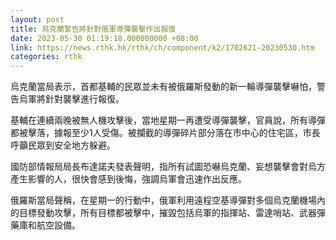 ```yaml
---
layout: post
title: 烏克蘭警告將針對俄軍導彈襲擊作出報復
date: 2023-05-30 01:19:18.000000000 +08:00
link: https://news.rthk.hk/rthk/ch/component/k2/1702621-20230530.htm
categories: rthk
---
```


烏克蘭當局表示，首都基輔的民眾並未有被俄羅斯發動的新一輪導彈襲擊嚇怕，警告烏軍將針對襲擊進行報復。

基輔在連續兩晚被無人機攻擊後，當地星期一再遭受導彈襲擊，官員說，所有導彈都被擊落，據報至少1人受傷。被攔截的導彈碎片部分落在市中心的住宅區，市長呼籲民眾到安全地方躲避。

國防部情報局局長布達諾夫發表聲明，指所有試圖恐嚇烏克蘭、妄想襲擊會對烏方產生影響的人，很快會感到後悔，強調烏軍會迅速作出反應。

俄羅斯當局聲稱，在星期一的行動中，俄軍利用遠程空基導彈對多個烏克蘭機場內的目標發動攻擊，所有目標都被擊中，摧毀包括烏軍的指揮站、雷達哨站、武器彈藥庫和航空設備。
